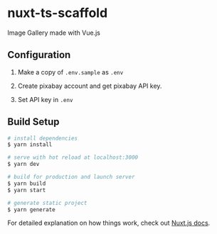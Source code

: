# nuxt-ts-scaffold

Image Gallery made with Vue.js

## Configuration

1. Make a copy of `.env.sample` as `.env`

2. Create pixabay account and get pixabay API key.

3. Set API key in `.env`

## Build Setup

```bash
# install dependencies
$ yarn install

# serve with hot reload at localhost:3000
$ yarn dev

# build for production and launch server
$ yarn build
$ yarn start

# generate static project
$ yarn generate
```

For detailed explanation on how things work, check out [Nuxt.js docs](https://nuxtjs.org).
